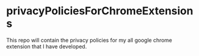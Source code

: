 # privacyPoliciesForChromeExtensions
This repo will contain the privacy policies for my all google chrome extension that I have developed.
